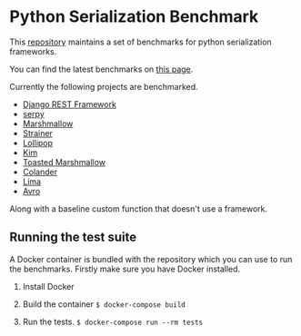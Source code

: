# Python Serialization Benchmark

This [repository](http://github.com/voidfiles/python-serialization-benchmark) maintains a set of benchmarks for python serialization frameworks.

You can find the latest benchmarks on [this page](https://voidfiles.github.io/python-serialization-benchmark/).

Currently the following projects are benchmarked.

* [Django REST Framework](http://www.django-rest-framework.org/)
* [serpy](http://serpy.readthedocs.io/)
* [Marshmallow](https://marshmallow.readthedocs.io/en/latest/)
* [Strainer](https://github.com/voidfiles/strainer)
* [Lollipop](http://lollipop.readthedocs.io/en/latest/)
* [Kim](http://kim.readthedocs.io/en/latest/)
* [Toasted Marshmallow](https://github.com/lyft/toasted-marshmallow)
* [Colander](https://docs.pylonsproject.org/projects/colander/en/latest/)
* [Lima](https://github.com/b6d/lima/)
* [Avro](https://avro.apache.org/)

Along with a baseline custom function that doesn't use a framework.


## Running the test suite

A Docker container is bundled with the repository which you can use to run the benchmarks. Firstly make sure you have Docker installed.

1. Install Docker

2. Build the container `$ docker-compose build`

3. Run the tests. `$ docker-compose run --rm tests`
